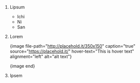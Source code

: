 1.  Lipsum

    *   Ichi
    *   Ni
    *   San

2.  Lorem

    {image file-path="http://placehold.it/350x150" caption="true" source="https://placehold.it/" hover-text="This is hover text" alignment="left" alt="alt text"}

     {image end}

3.  Ipsem
